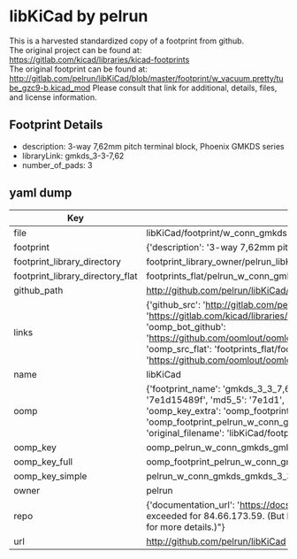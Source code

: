 # libKiCad by pelrun  
This is a harvested standardized copy of a footprint from github.  
The original project can be found at:  
https://gitlab.com/kicad/libraries/kicad-footprints  
The original footprint can be found at:
http://gitlab.com/pelrun/libKiCad/blob/master/footprint/w_vacuum.pretty/tube_gzc9-b.kicad_mod
Please consult that link for additional, details, files, and license information.  
## Footprint Details
* description: 3-way 7,62mm pitch terminal block, Phoenix GMKDS series  
* libraryLink: gmkds_3-3-7,62  
* number_of_pads: 3  
## yaml dump  
| Key | Value |  
| --- | --- |  
| file | libKiCad/footprint/w_conn_gmkds.pretty/gmkds_3-3-7,62.kicad_mod |  
| footprint | {'description': '3-way 7,62mm pitch terminal block, Phoenix GMKDS series', 'libraryLink': 'gmkds_3-3-7,62', 'number_of_pads': 3} |  
| footprint_library_directory | footprint_library_owner/pelrun_libKiCad |  
| footprint_library_directory_flat | footprints_flat/pelrun_w_conn_gmkds_gmkds_3_3_7,62/working |  
| github_path | http://github.com/pelrun/libKiCad/blob/master/footprint/w_conn_gmkds.pretty/gmkds_3-3-7,62.kicad_mod |  
| links | {'github_src': 'http://gitlab.com/pelrun/libKiCad/blob/master/footprint/w_vacuum.pretty/tube_gzc9-b.kicad_mod', 'github_src_repo': 'https://gitlab.com/kicad/libraries/kicad-footprints', 'oomp_bot': 'footprints/pelrun_w_conn_gmkds_gmkds_3_3_7,62/working', 'oomp_bot_github': 'https://github.com/oomlout/oomlout_oomp_footprint_bot/tree/main/footprints/pelrun_w_conn_gmkds_gmkds_3_3_7,62/working', 'oomp_src_flat': 'footprints_flat/footprints_flat/pelrun_w_conn_gmkds_gmkds_3_3_7,62/working', 'oomp_src_flat_github': 'https://github.com/oomlout/oomlout_oomp_footprint_src/tree/main/footprints_flat/pelrun_w_conn_gmkds_gmkds_3_3_7,62/working'} |  
| name | libKiCad |  
| oomp | {'footprint_name': 'gmkds_3_3_7,62', 'library_name': 'w_conn_gmkds', 'md5': '7e1d15489fd4561d83bec6a8b0988792', 'md5_10': '7e1d15489f', 'md5_5': '7e1d1', 'md5_6': '7e1d15', 'oomp_key': 'oomp_pelrun_w_conn_gmkds_gmkds_3_3_7,62', 'oomp_key_extra': 'oomp_footprint_pelrun_w_conn_gmkds_gmkds_3_3_7,62', 'oomp_key_full': 'oomp_footprint_pelrun_w_conn_gmkds_gmkds_3_3_7,62_7e1d15', 'oomp_key_simple': 'pelrun_w_conn_gmkds_gmkds_3_3_7,62', 'original_filename': 'libKiCad/footprint/w_conn_gmkds.pretty/gmkds_3-3-7,62.kicad_mod', 'owner_name': 'pelrun'} |  
| oomp_key | oomp_pelrun_w_conn_gmkds_gmkds_3_3_7,62 |  
| oomp_key_full | oomp_footprint_pelrun_w_conn_gmkds_gmkds_3_3_7,62 |  
| oomp_key_simple | pelrun_w_conn_gmkds_gmkds_3_3_7,62 |  
| owner | pelrun |  
| repo | {'documentation_url': 'https://docs.github.com/rest/overview/resources-in-the-rest-api#rate-limiting', 'message': "API rate limit exceeded for 84.66.173.59. (But here's the good news: Authenticated requests get a higher rate limit. Check out the documentation for more details.)"} |  
| url | http://github.com/pelrun/libKiCad |  


